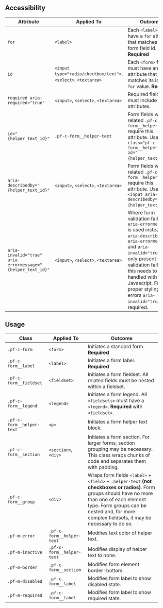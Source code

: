 ## Accessibility

| Attribute | Applied To | Outcome |
| -- | -- | -- |
| `for` | `<label>` |  Each `<label>` must have a `for` attribute that matches its form field id. **Required** |
| `id` | `<input type="radio/checkbox/text">`, `<select>`, `<textarea>` |  Each `<form>` field must have an `id` attribute that matches its label's `for` value. **Required** |
| `required aria-required="true"` | `<input>`, `<select>`, `<textarea>` | Required fields must include these attributes. |
| `id="{helper_text_id}"` | `.pf-c-form__helper-text` | Form fields with related `.pf-c-form__helper-text` require this attribute. Usage `<p class="pf-c-form__helper-text" id="{helper_text_id}">`.  |
| `aria-describedby="{helper_text_id}"` | `<input>`, `<select>`, `<textarea>` | Form fields with related `.pf-c-form__helper-text` require this attribute. Usage `<input aria-describedby="{helper_text_id}">`.  |
| `aria-invalid="true" aria-errormessage="{helper_text_id}"` | `<input>`, `<select>`, `<textarea>` | Where form validation fails, `aria-errormessage` is used instead of `aria-describedby`. `aria-errormessage` and `aria-invalid="true"` are only present when validation fails so this needs to be handled with Javascript. For proper styling of errors `aria-invalid="true"` is required.|


## Usage

| Class | Applied To | Outcome |
| -- | -- | -- |
| `.pf-c-form` | `<form>` |  Initiates a standard form. **Required** |
| `.pf-c-form__label` | `<label>` |  Initiates a form label. **Required** |
| `.pf-c-form__fieldset` | `<fieldset>` |  Initiates a form fieldset. All related fields must be nested within a fieldset. |
| `.pf-c-form__legend` | `<legend>` |  Initiates a form legend. All `<fieldsets>` must have a `<legend>`. **Required** with `<fieldset>`. |
| `.pf-c-form__helper-text` | `<p>` |  Initiates a form helper text block. |
| `.pf-c-form__section` | `<section>`, `<div>` |  Initiates a form section. For larger forms, section grouping may be necessary. This class wraps chunks of code and separates them with padding. |
| `.pf-c-form__group` | `<div>` |  Wraps form fields `<label>` + `<field>` + `.helper-text` __(not checkboxes or radios)__. Form groups should have no more than one of each element type. Form groups can be nested and, for more complex fieldsets, it may be necessary to do so. |
| `.pf-m-error` | `.pf-c-form__helper-text`| Modifies text color of helper text. |
| `.pf-m-inactive` | `.pf-c-form__helper-text`| Modifies display of helper text to none. |
| `.pf-m-border` | `.pf-c-form__section` | Modifies form element border-bottom. |
| `.pf-m-disabled` | `.pf-c-form__label` | Modifies form label to show disabled state. |
| `.pf-m-required` | `.pf-c-form__label` | Modifies form label to show required state. |
